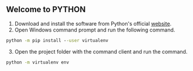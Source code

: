 ## Welcome to PYTHON

1) Download and install the software from Python's official [website](https://www.python.org/).
2) Open Windows command prompt and run the following command.
```cmd
python -m pip install --user virtualenv
```
3) Open the project folder with the command client and run the command.
```cmd
python -m virtualenv env
```